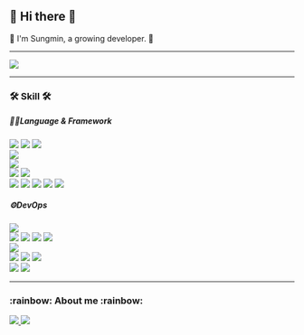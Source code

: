 <h2>👋 Hi there 👋</h2>
<p>🌱 I'm Sungmin, a growing developer. 🌱</p>

<hr></hr>

<p>
  <a href="https://github.com/anuraghazra/github-readme-stats">
    <img src="https://github-readme-stats.vercel.app/api?username=78963l&bg_color=30,e96443,904e95&title_color=fff&text_color=fff"/>
  </a>
</p>

<hr></hr>

<h3>🛠 Skill 🛠</h3>
<div style="width:50%">
  <h5>🧑‍💻Language & Framework </h5>
<p>
  <img src="https://img.shields.io/badge/C-00ADD8?style=flat-square&logo=C&logoColor=white"/>
  <img src="https://img.shields.io/badge/C++-00ADD8?style=flat-square&logo=C++&logoColor=white"/>
  <img src="https://img.shields.io/badge/C-00ADD8?style=flat-square&logo=C#&logoColor=white"/>
  <br>
  <img src="https://img.shields.io/badge/Java-00ADD8?style=flat-square&logo=Java&logoColor=white"/>
  <br>
  <img src="https://img.shields.io/badge/Golang-00ADD8?style=flat-square&logo=Go&logoColor=white"/>
  <br>
  <img src="https://img.shields.io/badge/Python-00ADD8?style=flat-square&logo=Python&logoColor=white"/>
  <img src="https://img.shields.io/badge/Pyside2-00ADD8?style=flat-square&logo=Pyside2&logoColor=white"/>
  <br>
  <img src="https://img.shields.io/badge/HTML-00ADD8?style=flat-square&logo=Html&logoColor=white"/>
  <img src="https://img.shields.io/badge/CSS-00ADD8?style=flat-square&logo=Css&logoColor=white"/>
  <img src="https://img.shields.io/badge/JavaScript-00ADD8?style=flat-square&logo=JavaScript&logoColor=white"/>
  <img src="https://img.shields.io/badge/TypeScript-00ADD8?style=flat-square&logo=TypeScript&logoColor=white"/>
  <img src="https://img.shields.io/badge/React-00ADD8?style=flat-square&logo=React&logoColor=white"/>
</p>
  </div>

<div style="width:50%">
<h5>⚙️DevOps</h5>

<p>
  <img src="https://img.shields.io/badge/Linux-FCC624?style=flat-square&logo=Linux&logoColor=white"/>
  <br>
  <img src="https://img.shields.io/badge/Unity-00ADD8?style=flat-square&logo=Go&logoColor=white"/>
  <img src="https://img.shields.io/badge/Maya-00ADD8?style=flat-square&logo=Go&logoColor=white"/>
  <img src="https://img.shields.io/badge/AndroidStudio-00ADD8?style=flat-square&logo=Go&logoColor=white"/>
  <img src="https://img.shields.io/badge/Electron-00ADD8?style=flat-square&logo=Go&logoColor=white"/>
  <br>
  <img src="https://img.shields.io/badge/Amazon AWS-232F3E?style=flat-square&logo=Amazon-AWS&logoColor=white"/>
  <br>
  <img src="https://img.shields.io/badge/Visual Code-00ADD8?style=flat-square&logo=Go&logoColor=white"/>
  <img src="https://img.shields.io/badge/PyCharm-00ADD8?style=flat-square&logo=Go&logoColor=white"/>
  <img src="https://img.shields.io/badge/Vim-00ADD8?style=flat-square&logo=Go&logoColor=white"/>
  <br>
  <img src="https://img.shields.io/badge/MongoDB-47A248?style=flat-square&logo=Mongodb&logoColor=white"/>
  <img src="https://img.shields.io/badge/FireBase-00ADD8?style=flat-square&logo=Firebase&logoColor=white"/>
</p>
  </div>

<hr></hr>

<h3>:rainbow: About me :rainbow:</h3>
<p>
  <a href="https://velog.io/@78963l_sm" target="_blank">
    <img src="https://img.shields.io/badge/Velog-20c997?style=flat-square&logo=Vimeo&logoColor=white"/>
  </a>
  <a href="https://messy-agreement-735.notion.site/doodle-98a3aa68b08a4354b75483581311ae7f" target="_blank">
    <img src="https://img.shields.io/badge/Portfolio-000000?style=flat-square&logo=Notion&logoColor=white"/>
  </a>
</p>
